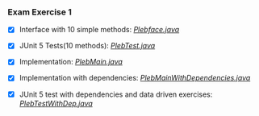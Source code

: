 ### Exam Exercise 1
- [x] Interface with 10 simple methods: [_Plebface.java_](https://github.com/Ekskursantas/TestingEx/blob/master/main/java/inter/Plebface.java)
- [x] JUnit 5 Tests(10 methods): [_PlebTest.java_](https://github.com/Ekskursantas/TestingEx/blob/master/test/java/TestingExamForPlebs/PlebExam/PlebTests.java)
- [x] Implementation: [_PlebMain.java_](https://github.com/Ekskursantas/TestingEx/blob/master/main/java/main/PlebMain.java)
- [x] Implementation with dependencies: [_PlebMainWithDependencies.java_](https://github.com/Ekskursantas/TestingEx/blob/master/main/java/main/PlebMainWithDependencies.java)
- [x] JUnit 5 test with dependencies and data driven exercises: [_PlebTestWithDep.java_](https://github.com/Ekskursantas/TestingEx/blob/master/main/java/main/PlebTestWithDep.java)


